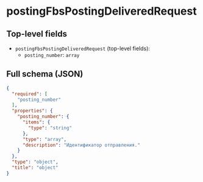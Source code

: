 # postingFbsPostingDeliveredRequest

## Top-level fields
- `postingFbsPostingDeliveredRequest` (top-level fields):
  - `posting_number`: `array`

## Full schema (JSON)
```json
{
  "required": [
    "posting_number"
  ],
  "properties": {
    "posting_number": {
      "items": {
        "type": "string"
      },
      "type": "array",
      "description": "Идентификатор отправления."
    }
  },
  "type": "object",
  "title": "object"
}
```
